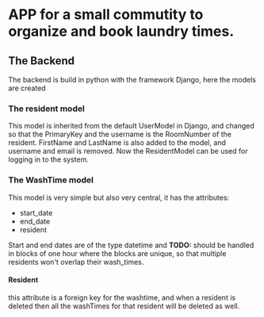 # APP for a small commutity to organize and book laundry times.

## The Backend
The backend is build in python with the framework Django, here the models are created
### The resident model
This model is inherited from the default UserModel in Django, and changed so that the PrimaryKey and the username is the RoomNumber of the resident. 
FirstName and LastName is also added to the model, and username and email is removed. Now the ResidentModel can be used for logging in to the system.
### The WashTime model
This model is very simple but also very central, it has the attributes:
* start_date
* end_date
* resident

Start and end dates are of the type datetime and __TODO:__ should be handled in blocks of one hour where the blocks are unique, so that multiple residents won't overlap their wash_times. 

#### Resident 
this attribute is a foreign key for the washtime, and when a resident is deleted then all the washTimes for that resident will be deleted as well. 
